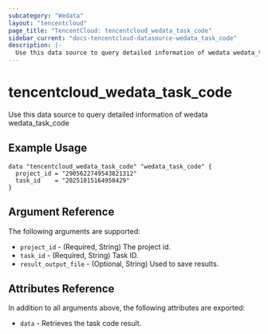 ```yaml
---
subcategory: "Wedata"
layout: "tencentcloud"
page_title: "TencentCloud: tencentcloud_wedata_task_code"
sidebar_current: "docs-tencentcloud-datasource-wedata_task_code"
description: |-
  Use this data source to query detailed information of wedata wedata_task_code
---
```


# tencentcloud_wedata_task_code

Use this data source to query detailed information of wedata wedata_task_code

## Example Usage

```hcl
data "tencentcloud_wedata_task_code" "wedata_task_code" {
  project_id = "2905622749543821312"
  task_id    = "20251015164958429"
}
```

## Argument Reference

The following arguments are supported:

* `project_id` - (Required, String) The project id.
* `task_id` - (Required, String) Task ID.
* `result_output_file` - (Optional, String) Used to save results.

## Attributes Reference

In addition to all arguments above, the following attributes are exported:

* `data` - Retrieves the task code result.


